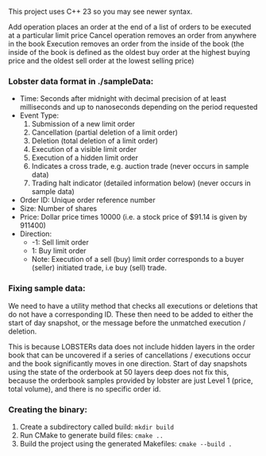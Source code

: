 This project uses C++ 23 so you may see newer syntax.

Add operation places an order at the end of a list of orders to be executed at a particular limit price
Cancel operation removes an order from anywhere in the book
Execution removes an order from the inside of the book (the inside of the book is defined as the oldest buy order at the highest buying price and the oldest sell order at the lowest selling price)

### Lobster data format in ./sampleData:

- Time: Seconds after midnight with decimal precision of at least milliseconds and up to nanoseconds depending on the period requested
- Event Type:
  1. Submission of a new limit order
  2. Cancellation (partial deletion of a limit order)
  3. Deletion (total deletion of a limit order)
  4. Execution of a visible limit order
  5. Execution of a hidden limit order
  6. Indicates a cross trade, e.g. auction trade (never occurs in sample data)
  7. Trading halt indicator (detailed information below) (never occurs in sample data)
- Order ID: Unique order reference number
- Size: Number of shares
- Price: Dollar price times 10000 (i.e. a stock price of $91.14 is given by 911400)
- Direction:
  - -1: Sell limit order
  - 1: Buy limit order
  - Note: Execution of a sell (buy) limit order corresponds to a buyer (seller) initiated trade, i.e buy (sell) trade.

### Fixing sample data:

We need to have a utility method that checks all executions or deletions that do not have a corresponding ID. These then need to be added to either the start of day snapshot, or the message before the unmatched execution / deletion.

This is because LOBSTERs data does not include hidden layers in the order book that can be uncovered if a series of cancellations / executions occur and the book significantly moves in one direction. Start of day snapshots using the state of the orderbook at 50 layers deep does not fix this, because the orderbook samples provided by lobster are just Level 1 (price, total volume), and there is no specific order id.

### Creating the binary:

1. Create a subdirectory called build: `mkdir build`
2. Run CMake to generate build files: `cmake ..`
3. Build the project using the generated Makefiles: `cmake --build .`
